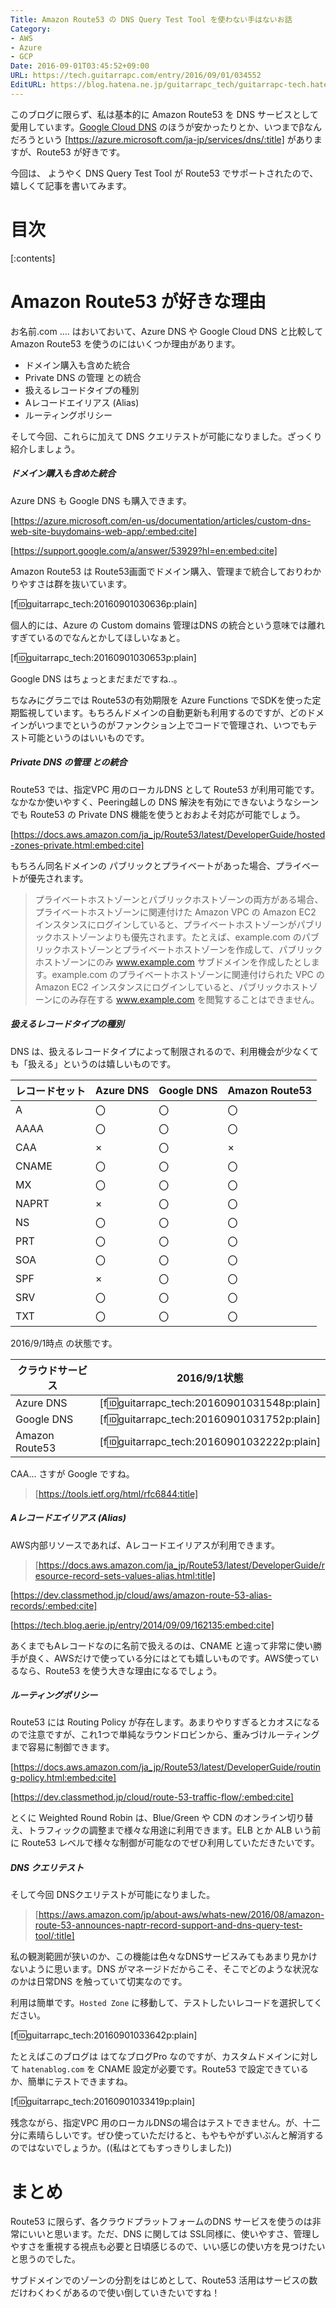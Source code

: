 ```yaml
---
Title: Amazon Route53 の DNS Query Test Tool を使わない手はないお話
Category:
- AWS
- Azure
- GCP
Date: 2016-09-01T03:45:52+09:00
URL: https://tech.guitarrapc.com/entry/2016/09/01/034552
EditURL: https://blog.hatena.ne.jp/guitarrapc_tech/guitarrapc-tech.hatenablog.com/atom/entry/10328749687181766312
---
```


このブログに限らず、私は基本的に Amazon Route53 を DNS サービスとして愛用しています。[Google Cloud DNS](https://cloud.google.com/dns/docs/) のほうが安かったりとか、いつまでβなんだろうという [https://azure.microsoft.com/ja-jp/services/dns/:title] がありますが、Route53 が好きです。

今回は、 ようやく DNS Query Test Tool が Route53 でサポートされたので、嬉しくて記事を書いてみます。


# 目次

[:contents]

# Amazon Route53 が好きな理由

お名前.com .... はおいておいて、Azure DNS や Google Cloud DNS と比較して Amazon Route53 を使うのにはいくつか理由があります。

- ドメイン購入も含めた統合
- Private DNS の管理 との統合
- 扱えるレコードタイプの種別
- Aレコードエイリアス (Alias)
- ルーティングポリシー

そして今回、これらに加えて DNS クエリテストが可能になりました。ざっくり紹介しましょう。


##### ドメイン購入も含めた統合

Azure DNS も Google DNS も購入できます。

[https://azure.microsoft.com/en-us/documentation/articles/custom-dns-web-site-buydomains-web-app/:embed:cite]

[https://support.google.com/a/answer/53929?hl=en:embed:cite]

Amazon Route53 は Route53画面でドメイン購入、管理まで統合しておりわかりやすさは群を抜いています。

[f:id:guitarrapc_tech:20160901030636p:plain]

個人的には、Azure の Custom domains 管理はDNS の統合という意味では離れすぎているのでなんとかしてほしいなぁと。

[f:id:guitarrapc_tech:20160901030653p:plain]

Google DNS はちょっとまだまだですね..。

ちなみにグラニでは Route53の有効期限を Azure Functions でSDKを使った定期監視しています。もちろんドメインの自動更新も利用するのですが、どのドメインがいつまでというのがファンクション上でコードで管理され、いつでもテスト可能というのはいいものです。

##### Private DNS の管理 との統合

Route53 では、指定VPC 用のローカルDNS として Route53 が利用可能です。なかなか使いやすく、Peering越しの DNS 解決を有効にできないようなシーンでも Route53 の Private DNS 機能を使うとおおよそ対応が可能でしょう。

[https://docs.aws.amazon.com/ja_jp/Route53/latest/DeveloperGuide/hosted-zones-private.html:embed:cite]

もちろん同名ドメインの パブリックとプライベートがあった場合、プライベートが優先されます。

> プライベートホストゾーンとパブリックホストゾーンの両方がある場合、プライベートホストゾーンに関連付けた Amazon VPC の Amazon EC2 インスタンスにログインしていると、プライベートホストゾーンがパブリックホストゾーンよりも優先されます。たとえば、example.com のパブリックホストゾーンとプライベートホストゾーンを作成して、パブリックホストゾーンにのみ www.example.com サブドメインを作成したとします。example.com のプライベートホストゾーンに関連付けられた VPC の Amazon EC2 インスタンスにログインしていると、パブリックホストゾーンにのみ存在する www.example.com を閲覧することはできません。

##### 扱えるレコードタイプの種別

DNS は、扱えるレコードタイプによって制限されるので、利用機会が少なくても「扱える」というのは嬉しいものです。

レコードセット | Azure DNS | Google DNS | Amazon Route53
---- | ---- | ---- | ----
A | 〇 | 〇 | 〇 
AAAA | 〇| 〇 | 〇 
CAA | ×| 〇 | ×
CNAME | 〇| 〇 | 〇 
MX | 〇| 〇 | 〇 
NAPRT | ×| 〇 | 〇 
NS | 〇| 〇 | 〇 
PRT | 〇| 〇| 〇 
SOA | 〇| 〇| 〇 
SPF | ×| 〇| 〇 
SRV | 〇| 〇| 〇 
TXT | 〇| 〇| 〇

2016/9/1時点 の状態です。

クラウドサービス | 2016/9/1状態
---- | ----
Azure DNS | [f:id:guitarrapc_tech:20160901031548p:plain]
Google DNS | [f:id:guitarrapc_tech:20160901031752p:plain]
Amazon Route53 | [f:id:guitarrapc_tech:20160901032222p:plain]

CAA... さすが Google ですね。

> [https://tools.ietf.org/html/rfc6844:title]

##### Aレコードエイリアス (Alias)

AWS内部リソースであれば、Aレコードエイリアスが利用できます。

> [https://docs.aws.amazon.com/ja_jp/Route53/latest/DeveloperGuide/resource-record-sets-values-alias.html:title]

[https://dev.classmethod.jp/cloud/aws/amazon-route-53-alias-records/:embed:cite]

[https://tech.blog.aerie.jp/entry/2014/09/09/162135:embed:cite]

あくまでもAレコードなのに名前で扱えるのは、CNAME と違って非常に使い勝手が良く、AWSだけで使っている分にはとても嬉しいものです。AWS使っているなら、Route53 を使う大きな理由になるでしょう。

##### ルーティングポリシー

Route53 には Routing Policy が存在します。あまりやりすぎるとカオスになるので注意ですが、これ1つで単純なラウンドロビンから、重みづけルーティングまで容易に制御できます。

[https://docs.aws.amazon.com/ja_jp/Route53/latest/DeveloperGuide/routing-policy.html:embed:cite]

[https://dev.classmethod.jp/cloud/route-53-traffic-flow/:embed:cite]

とくに Weighted Round Robin は、Blue/Green や CDN のオンライン切り替え、トラフィックの調整まで様々な用途に利用できます。ELB とか ALB いう前に Route53 レベルで様々な制御が可能なのでぜひ利用していただきたいです。

##### DNS クエリテスト

そして今回 DNSクエリテストが可能になりました。

> [https://aws.amazon.com/jp/about-aws/whats-new/2016/08/amazon-route-53-announces-naptr-record-support-and-dns-query-test-tool/:title]

私の観測範囲が狭いのか、この機能は色々なDNSサービスみてもあまり見かけないように思います。DNS がマネージドだからこそ、そこでどのような状況なのかは日常DNS を触っていて切実なのです。

利用は簡単です。```Hosted Zone``` に移動して、テストしたいレコードを選択してください。

[f:id:guitarrapc_tech:20160901033642p:plain]

たとえばこのブログは はてなブログPro なのですが、カスタムドメインに対して ```hatenablog.com``` を CNAME 設定が必要です。Route53 で設定できているか、簡単にテストできますね。

[f:id:guitarrapc_tech:20160901033419p:plain]

残念ながら、指定VPC 用のローカルDNSの場合はテストできません。が、十二分に素晴らしいです。ぜひ使っていただけると、もやもやがずいぶんと解消するのではないでしょうか。((私はとてもすっきりしました))

# まとめ

Route53 に限らず、各クラウドプラットフォームのDNS サービスを使うのは非常にいいと思います。ただ、DNS に関しては SSL同様に、使いやすさ、管理しやすさを重視する視点も必要と日頃感じるので、いい感じの使い方を見つけたいと思うのでした。

サブドメインでのゾーンの分割をはじめとして、Route53 活用はサービスの数だけわくわくがあるので使い倒していきたいですね！
